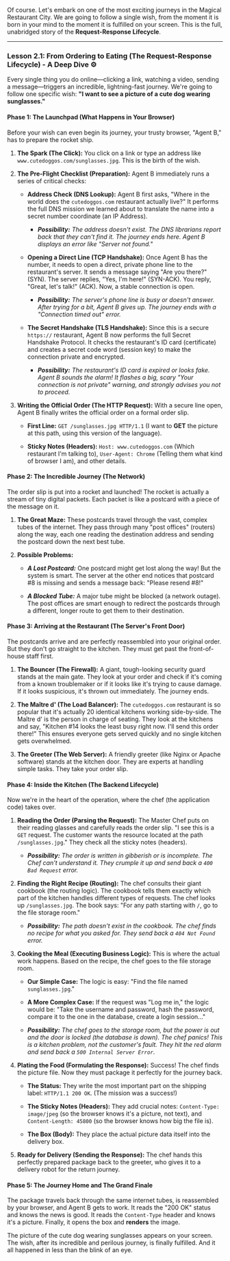 Of course. Let's embark on one of the most exciting journeys in the Magical Restaurant City. We are going to follow a single wish, from the moment it is born in your mind to the moment it is fulfilled on your screen. This is the full, unabridged story of the **Request-Response Lifecycle**.

---

### **Lesson 2.1: From Ordering to Eating (The Request-Response Lifecycle) - A Deep Dive ⚙️**

Every single thing you do online—clicking a link, watching a video, sending a message—triggers an incredible, lightning-fast journey. We're going to follow one specific wish: **"I want to see a picture of a cute dog wearing sunglasses."**

#### **Phase 1: The Launchpad (What Happens in Your Browser)**

Before your wish can even begin its journey, your trusty browser, "Agent B," has to prepare the rocket ship.

1. **The Spark (The Click):** You click on a link or type an address like `www.cutedoggos.com/sunglasses.jpg`. This is the birth of the wish.
    
2. **The Pre-Flight Checklist (Preparation):** Agent B immediately runs a series of critical checks:
    
    - **Address Check (DNS Lookup):** Agent B first asks, "Where in the world does the `cutedoggos.com` restaurant actually live?" It performs the full DNS mission we learned about to translate the name into a secret number coordinate (an IP Address).
        
        - **_Possibility:_** _The address doesn't exist. The DNS librarians report back that they can't find it. The journey ends here. Agent B displays an error like "Server not found."_
            
    - **Opening a Direct Line (TCP Handshake):** Once Agent B has the number, it needs to open a direct, private phone line to the restaurant's server. It sends a message saying "Are you there?" (SYN). The server replies, "Yes, I'm here!" (SYN-ACK). You reply, "Great, let's talk!" (ACK). Now, a stable connection is open.
        
        - **_Possibility:_** _The server's phone line is busy or doesn't answer. After trying for a bit, Agent B gives up. The journey ends with a "Connection timed out" error._
            
    - **The Secret Handshake (TLS Handshake):** Since this is a secure `https://` restaurant, Agent B now performs the full Secret Handshake Protocol. It checks the restaurant's ID card (certificate) and creates a secret code word (session key) to make the connection private and encrypted.
        
        - **_Possibility:_** _The restaurant's ID card is expired or looks fake. Agent B sounds the alarm! It flashes a big, scary "Your connection is not private" warning, and strongly advises you not to proceed._
            
3. **Writing the Official Order (The HTTP Request):** With a secure line open, Agent B finally writes the official order on a formal order slip.
    
    - **First Line:** `GET /sunglasses.jpg HTTP/1.1` (I want to **GET** the picture at this path, using this version of the language).
        
    - **Sticky Notes (Headers):** `Host: www.cutedoggos.com` (Which restaurant I'm talking to), `User-Agent: Chrome` (Telling them what kind of browser I am), and other details.
        

#### **Phase 2: The Incredible Journey (The Network)**

The order slip is put into a rocket and launched! The rocket is actually a stream of tiny digital packets. Each packet is like a postcard with a piece of the message on it.

1. **The Great Maze:** These postcards travel through the vast, complex tubes of the internet. They pass through many "post offices" (routers) along the way, each one reading the destination address and sending the postcard down the next best tube.
    
2. **Possible Problems:**
    
    - **_A Lost Postcard:_** One postcard might get lost along the way! But the system is smart. The server at the other end notices that postcard #8 is missing and sends a message back: "Please resend #8!"
        
    - **_A Blocked Tube:_** A major tube might be blocked (a network outage). The post offices are smart enough to redirect the postcards through a different, longer route to get them to their destination.
        

#### **Phase 3: Arriving at the Restaurant (The Server's Front Door)**

The postcards arrive and are perfectly reassembled into your original order. But they don't go straight to the kitchen. They must get past the front-of-house staff first.

1. **The Bouncer (The Firewall):** A giant, tough-looking security guard stands at the main gate. They look at your order and check if it's coming from a known troublemaker or if it looks like it's trying to cause damage. If it looks suspicious, it's thrown out immediately. The journey ends.
    
2. **The Maître d' (The Load Balancer):** The `cutedoggos.com` restaurant is so popular that it's actually 20 identical kitchens working side-by-side. The Maître d' is the person in charge of seating. They look at the kitchens and say, "Kitchen #14 looks the least busy right now. I'll send this order there!" This ensures everyone gets served quickly and no single kitchen gets overwhelmed.
    
3. **The Greeter (The Web Server):** A friendly greeter (like Nginx or Apache software) stands at the kitchen door. They are experts at handling simple tasks. They take your order slip.
    

#### **Phase 4: Inside the Kitchen (The Backend Lifecycle)**

Now we're in the heart of the operation, where the chef (the application code) takes over.

1. **Reading the Order (Parsing the Request):** The Master Chef puts on their reading glasses and carefully reads the order slip. "I see this is a `GET` request. The customer wants the resource located at the path `/sunglasses.jpg`." They check all the sticky notes (headers).
    
    - **_Possibility:_** _The order is written in gibberish or is incomplete. The Chef can't understand it. They crumple it up and send back a `400 Bad Request` error._
        
2. **Finding the Right Recipe (Routing):** The chef consults their giant cookbook (the routing logic). The cookbook tells them exactly which part of the kitchen handles different types of requests. The chef looks up `/sunglasses.jpg`. The book says: "For any path starting with `/`, go to the file storage room."
    
    - **_Possibility:_** _The path doesn't exist in the cookbook. The chef finds no recipe for what you asked for. They send back a `404 Not Found` error._
        
3. **Cooking the Meal (Executing Business Logic):** This is where the actual work happens. Based on the recipe, the chef goes to the file storage room.
    
    - **Our Simple Case:** The logic is easy: "Find the file named `sunglasses.jpg`."
        
    - **A More Complex Case:** If the request was "Log me in," the logic would be: "Take the username and password, hash the password, compare it to the one in the database, create a login session..."
        
    - **_Possibility:_** _The chef goes to the storage room, but the power is out and the door is locked (the database is down). The chef panics! This is a kitchen problem, not the customer's fault. They hit the red alarm and send back a `500 Internal Server Error`._
        
4. **Plating the Food (Formulating the Response):** Success! The chef finds the picture file. Now they must package it perfectly for the journey back.
    
    - **The Status:** They write the most important part on the shipping label: `HTTP/1.1 200 OK`. (The mission was a success!)
        
    - **The Sticky Notes (Headers):** They add crucial notes: `Content-Type: image/jpeg` (so the browser knows it's a picture, not text), and `Content-Length: 45800` (so the browser knows how big the file is).
        
    - **The Box (Body):** They place the actual picture data itself into the delivery box.
        
5. **Ready for Delivery (Sending the Response):** The chef hands this perfectly prepared package back to the greeter, who gives it to a delivery robot for the return journey.
    

#### **Phase 5: The Journey Home and The Grand Finale**

The package travels back through the same internet tubes, is reassembled by your browser, and Agent B gets to work. It reads the "200 OK" status and knows the news is good. It reads the `Content-Type` header and knows it's a picture. Finally, it opens the box and **renders** the image.

The picture of the cute dog wearing sunglasses appears on your screen. The wish, after its incredible and perilous journey, is finally fulfilled. And it all happened in less than the blink of an eye.